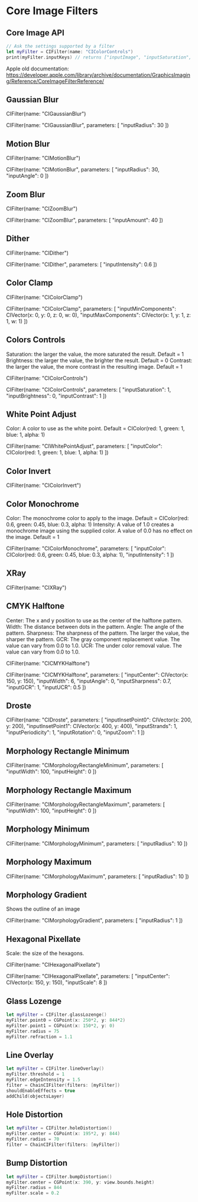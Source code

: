 # Core Image Filters

## Core Image API

```swift
// Ask the settings supported by a filter
let myFilter = CIFilter(name: "CIColorControls")
print(myFilter.inputKeys) // returns ["inputImage", "inputSaturation", "inputBrightness", "inputContrast"]
```

Apple old documentation: https://developer.apple.com/library/archive/documentation/GraphicsImaging/Reference/CoreImageFilterReference/

## Gaussian Blur

CIFilter(name: "CIGaussianBlur")

CIFilter(name: "CIGaussianBlur", parameters: [
    "inputRadius": 30
])

## Motion Blur

CIFilter(name: "CIMotionBlur")

CIFilter(name: "CIMotionBlur", parameters: [
    "inputRadius": 30,
    "inputAngle": 0
])

## Zoom Blur

CIFilter(name: "CIZoomBlur")

CIFilter(name: "CIZoomBlur", parameters: [
    "inputAmount": 40
])

## Dither

CIFilter(name: "CIDither")

CIFilter(name: "CIDither", parameters: [
    "inputIntensity": 0.6
])

## Color Clamp

CIFilter(name: "CIColorClamp")

CIFilter(name: "CIColorClamp", parameters: [
    "inputMinComponents": CIVector(x: 0, y: 0, z: 0, w: 0),
    "inputMaxComponents": CIVector(x: 1, y: 1, z: 1, w: 1)
])

## Colors Controls

Saturation: the larger the value, the more saturated the result. Default = 1
Brightness: the larger the value, the brighter the result. Default = 0
Contrast: the larger the value, the more contrast in the resulting image. Default = 1

CIFilter(name: "CIColorControls")

CIFilter(name: "CIColorControls", parameters: [
    "inputSaturation": 1,
    "inputBrightness": 0,
    "inputContrast": 1
])

## White Point Adjust

Color: A color to use as the white point. Default = CIColor(red: 1, green: 1, blue: 1, alpha: 1)

CIFilter(name: "CIWhitePointAdjust", parameters: [
    "inputColor": CIColor(red: 1, green: 1, blue: 1, alpha: 1)
])

## Color Invert

CIFilter(name: "CIColorInvert")

## Color Monochrome

Color: The monochrome color to apply to the image. Default = CIColor(red: 0.6, green: 0.45, blue: 0.3, alpha: 1)
Intensity: A value of 1.0 creates a monochrome image using the supplied color. A value of 0.0 has no effect on the image. Default = 1

CIFilter(name: "CIColorMonochrome", parameters: [
    "inputColor": CIColor(red: 0.6, green: 0.45, blue: 0.3, alpha: 1),
    "inputIntensity": 1
])

## XRay

CIFilter(name: "CIXRay")

## CMYK Halftone

Center: The x and y position to use as the center of the halftone pattern.
Width: The distance between dots in the pattern.
Angle: The angle of the pattern.
Sharpness: The sharpness of the pattern. The larger the value, the sharper the pattern.
GCR: The gray component replacement value. The value can vary from 0.0 to 1.0.
UCR: The under color removal value. The value can vary from 0.0 to 1.0.

CIFilter(name: "CICMYKHalftone")

CIFilter(name: "CICMYKHalftone", parameters: [
    "inputCenter": CIVector(x: 150, y: 150),
    "inputWidth": 6,
    "inputAngle": 0,
    "inputSharpness": 0.7,
    "inputGCR": 1,
    "inputUCR": 0.5
])

## Droste

CIFilter(name: "CIDroste", parameters: [
    "inputInsetPoint0": CIVector(x: 200, y: 200),
    "inputInsetPoint1": CIVector(x: 400, y: 400),
    "inputStrands": 1,
    "inputPeriodicity": 1,
    "inputRotation": 0,
    "inputZoom": 1
])

## Morphology Rectangle Minimum

CIFilter(name: "CIMorphologyRectangleMinimum", parameters: [
    "inputWidth": 100,
    "inputHeight": 0
])

## Morphology Rectangle Maximum

CIFilter(name: "CIMorphologyRectangleMaximum", parameters: [
    "inputWidth": 100,
    "inputHeight": 0
])

## Morphology Minimum

CIFilter(name: "CIMorphologyMinimum", parameters: [
    "inputRadius": 10
])

## Morphology Maximum

CIFilter(name: "CIMorphologyMaximum", parameters: [
    "inputRadius": 10
])

## Morphology Gradient

Shows the outline of an image

CIFilter(name: "CIMorphologyGradient", parameters: [
    "inputRadius": 1
])

## Hexagonal Pixellate

Scale: the size of the hexagons.

CIFilter(name: "CIHexagonalPixellate")

CIFilter(name: "CIHexagonalPixellate", parameters: [
    "inputCenter": CIVector(x: 150, y: 150),
    "inputScale": 8
])

## Glass Lozenge

```swift
let myFilter = CIFilter.glassLozenge()
myFilter.point0 = CGPoint(x: 250*2, y: 844*2)
myFilter.point1 = CGPoint(x: 150*2, y: 0)
myFilter.radius = 75
myFilter.refraction = 1.1
```

## Line Overlay

```swift
let myFilter = CIFilter.lineOverlay()
myFilter.threshold = 1
myFilter.edgeIntensity = 1.5
filter = ChainCIFilter(filters: [myFilter])
shouldEnableEffects = true
addChild(objectsLayer)
```

## Hole Distortion

```swift
let myFilter = CIFilter.holeDistortion()
myFilter.center = CGPoint(x: 195*2, y: 844)
myFilter.radius = 70
filter = ChainCIFilter(filters: [myFilter])
```

## Bump Distortion

```swift
let myFilter = CIFilter.bumpDistortion()
myFilter.center = CGPoint(x: 390, y: view.bounds.height)
myFilter.radius = 844
myFilter.scale = 0.2
```
